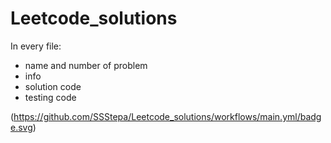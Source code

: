 # Leetcode_solutions
In every file:
- name and number of problem
- info
- solution code
- testing code

(https://github.com/SSStepa/Leetcode_solutions/workflows/main.yml/badge.svg)
